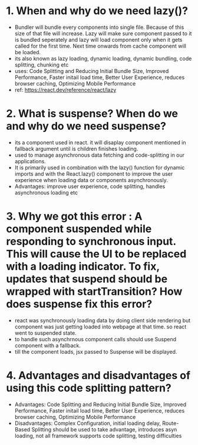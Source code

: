 # 1. When and why do we need lazy()?
- Bundler will bundle every components into single file. Because of this size of that file will increase. Lazy will make sure component passed to it is bundled seperately and lazy will load component only when it gets called for the first time. Next time onwards from cache component will be loaded.
- its also known as lazy loading, dynamic loading, dynamic bundling, code splitting, chunking etc
- uses: Code Splitting and Reducing Initial Bundle Size, Improved Performance, Faster initail load time, Better User Experience, reduces browser caching, Optimizing Mobile Performance
- ref: https://react.dev/reference/react/lazy 
# 2. What is suspense? When do we and why do we need suspense?
- its a component used in react. it will disaplay component mentioned in fallback argument until is children finishes loading.
- used to manage asynchronous data fetching and code-splitting in our applications.
- It is primarily used in combination with the lazy() function for dynamic imports and with the React.lazy() component to improve the user experience when loading data or components asynchronously.
- Advantages: improve user experience, code splitting, handles asynchronous loading etc
# 3. Why we got this error : A component suspended while responding to synchronous input. This will cause the UI to be replaced with a loading indicator. To fix, updates that suspend should be wrapped with startTransition? How does suspense fix this error?
- react was synchronously loading data by doing client side rendering but component was just getting loaded into webpage at that time. so react went to suspended state.
- to handle such asynchrnous component calls should use Suspend component with a fallback.
- till the component loads, jsx passed to Suspense will be displayed.
# 4. Advantages and disadvantages of using this code splitting pattern?
- Advantages: Code Splitting and Reducing Initial Bundle Size, Improved Performance, Faster initail load time, Better User Experience, reduces browser caching, Optimizing Mobile Performance
- Disadvantages: Complex Configuration, initial loading delay, Route-Based Splitting should be used to take advantage, introduces asyn loading, not all framework supports code splitting, testing difficulties 
